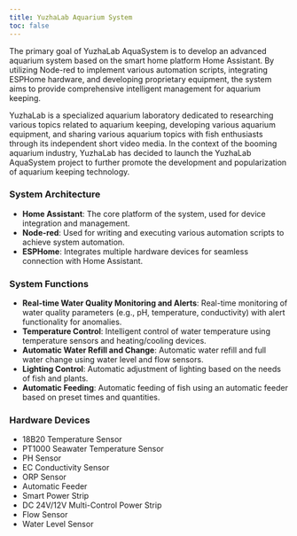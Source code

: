 ```yaml
---
title: YuzhaLab Aquarium System
toc: false
---
```

The primary goal of YuzhaLab AquaSystem is to develop an advanced aquarium system based on the smart home platform Home Assistant. By utilizing Node-red to implement various automation scripts, integrating ESPHome hardware, and developing proprietary equipment, the system aims to provide comprehensive intelligent management for aquarium keeping.

YuzhaLab is a specialized aquarium laboratory dedicated to researching various topics related to aquarium keeping, developing various aquarium equipment, and sharing various aquarium topics with fish enthusiasts through its independent short video media. In the context of the booming aquarium industry, YuzhaLab has decided to launch the YuzhaLab AquaSystem project to further promote the development and popularization of aquarium keeping technology.

### System Architecture
- **Home Assistant**: The core platform of the system, used for device integration and management.
- **Node-red**: Used for writing and executing various automation scripts to achieve system automation.
- **ESPHome**: Integrates multiple hardware devices for seamless connection with Home Assistant.


### System Functions
- **Real-time Water Quality Monitoring and Alerts**: Real-time monitoring of water quality parameters (e.g., pH, temperature, conductivity) with alert functionality for anomalies.
- **Temperature Control**: Intelligent control of water temperature using temperature sensors and heating/cooling devices.
- **Automatic Water Refill and Change**: Automatic water refill and full water change using water level and flow sensors.
- **Lighting Control**: Automatic adjustment of lighting based on the needs of fish and plants.
- **Automatic Feeding**: Automatic feeding of fish using an automatic feeder based on preset times and quantities.

### Hardware Devices
- 18B20 Temperature Sensor
- PT1000 Seawater Temperature Sensor
- PH Sensor
- EC Conductivity Sensor
- ORP Sensor
- Automatic Feeder
- Smart Power Strip
- DC 24V/12V Multi-Control Power Strip
- Flow Sensor
- Water Level Sensor


